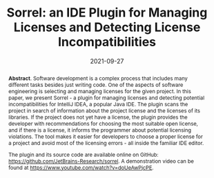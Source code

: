 ---
title: "Sorrel: an IDE Plugin for Managing Licenses and Detecting License Incompatibilities"
authors: '<i>Dmitry Pogrebnoy, Ivan Kuznetsov, Yaroslav Golubev, Vladislav Tankov, and Timofey Bryksin</i>'
status: "published"
collection: publications
permalink: /publication/2021-09-27-sorrel
date: 2021-09-27
venue: "proceedings of <b>ICSME'21</b>"
pdf: 'https://arxiv.org/pdf/2107.13315.pdf'
tool: 'https://github.com/JetBrains-Research/sorrel'
video: 'https://www.youtube.com/watch?v=doUeAwPjcPE'
paperurl: 'https://doi.org/10.1109/ICSME52107.2021.00059'
award: '🏆 Best Tool Demo Award 🏆'
count: 'C8'
abstract: '<p><b>Abstract</b>. Software development is a complex process that includes many different tasks besides just writing code. One of the aspects of software engineering is selecting and managing licenses for the given project. In this paper, we present Sorrel - a plugin for managing licenses and detecting potential incompatibilities for IntelliJ IDEA, a popular Java IDE. The plugin scans the project in search of information about the project license and the licenses of its libraries. If the project does not yet have a license, the plugin provides the developer with recommendations for choosing the most suitable open license, and if there is a license, it informs the programmer about potential licensing violations. The tool makes it easier for developers to choose a proper license for a project and avoid most of the licensing errors - all inside the familiar IDE editor.</p> <p>The plugin and its source code are available online on GitHub: <a href="https://github.com/JetBrains-Research/sorrel">https://github.com/JetBrains-Research/sorrel</a>. A demonstration video can be found at <a href="https://www.youtube.com/watch?v=doUeAwPjcPE">https://www.youtube.com/watch?v=doUeAwPjcPE</a>.</p>'
---